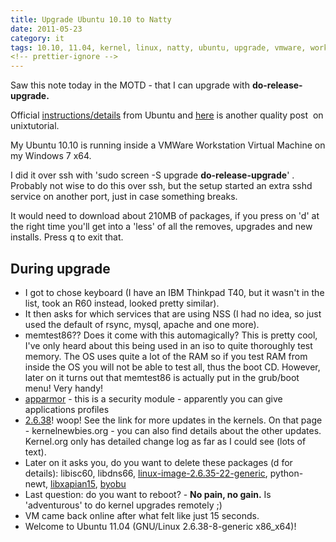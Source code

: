 ```yaml
---
title: Upgrade Ubuntu 10.10 to Natty
date: 2011-05-23
category: it
tags: 10.10, 11.04, kernel, linux, natty, ubuntu, upgrade, vmware, workstation
<!-- prettier-ignore -->
---
```


Saw this note today in the MOTD - that I can upgrade with
**do-release-upgrade.**

Official
[instructions/details](http://www.ubuntu.com/download/ubuntu/upgrade ".com")
from Ubuntu and
[here](http://www.unixtutorial.org/2011/03/upgrading-ubuntu-with-do-release-upgrade/ "unixtutorial")
is another quality post  on unixtutorial.

My Ubuntu 10.10 is running inside a VMWare Workstation Virtual Machine on my
Windows 7 x64.

I did it over ssh with 'sudo screen -S upgrade **do-release-upgrade**' .
Probably not wise to do this over ssh, but the setup started an extra sshd
service on another port, just in case something breaks.

It would need to download about 210MB of packages, if you press on 'd' at the
right time you'll get into a 'less' of all the removes, upgrades and new
installs. Press q to exit that.

## During upgrade

- I got to chose keyboard (I have an IBM Thinkpad T40, but it wasn't in the
  list, took an R60 instead, looked pretty similar).
- It then asks for which services that are using NSS (I had no idea, so just
  used the default of rsync, mysql, apache and one more).
- memtest86?? Does it come with this automagically? This is pretty cool, I've
  only heard about this being used in an iso to quite thoroughly test memory.
  The OS uses quite a lot of the RAM so if you test RAM from inside the OS you
  will not be able to test all, thus the boot CD. However, later on it turns out
  that memtest86 is actually put in the grub/boot menu! Very handy!
- [apparmor](http://en.wikipedia.org/wiki/AppArmor "on wikipedia") - this is a
  security module - apparently you can give applications profiles
- [2.6.38](http://kernelnewbies.org/Linux_2_6_38 "on kernelnewbies.org")! woop!
  See the link for more updates in the kernels. On that page -
  kernelnewbies.org - you can also find details about the other updates.
  Kernel.org only has detailed change log as far as I could see (lots of text).
- Later on it asks you, do you want to delete these packages (d for details):
  libisc60, libdns66,
  [linux-image-2.6.35-22-generic](https://www.guldmyr.com/upgrade-ubuntu-10-10-to-natty "This is the kernel, you are installing a newer one :)"),
  python-newt,
  [libxapian15](http://packages.ubuntu.com/hardy/libxapian15 "supposedly a new indexer has been introduced"),
  [byobu](http://packages.ubuntu.com/natty/byobu "a profile switcher, supposedly a new one has been introduced here as well")
- Last question: do you want to reboot? - **No pain, no gain.** Is 'adventurous'
  to do kernel upgrades remotely ;)
- VM came back online after what felt like just 15 seconds.
- Welcome to Ubuntu 11.04 (GNU/Linux 2.6.38-8-generic x86_x64)!
